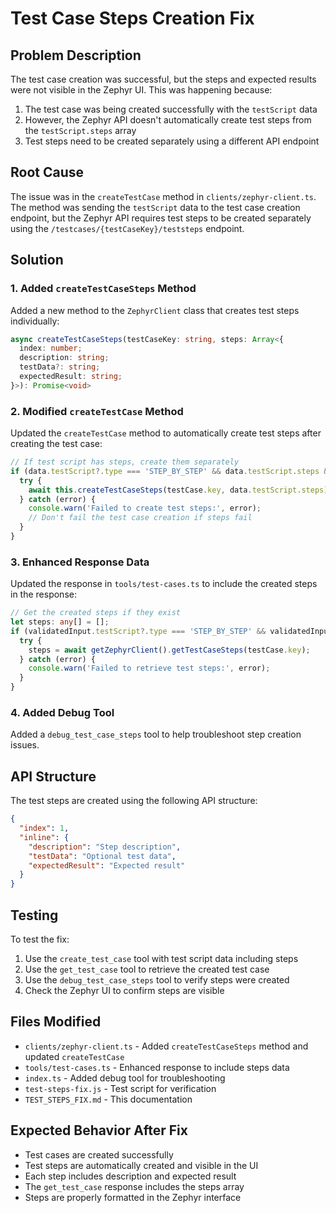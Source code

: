 # Test Case Steps Creation Fix

## Problem Description

The test case creation was successful, but the steps and expected results were not visible in the Zephyr UI. This was happening because:

1. The test case was being created successfully with the `testScript` data
2. However, the Zephyr API doesn't automatically create test steps from the `testScript.steps` array
3. Test steps need to be created separately using a different API endpoint

## Root Cause

The issue was in the `createTestCase` method in `clients/zephyr-client.ts`. The method was sending the `testScript` data to the test case creation endpoint, but the Zephyr API requires test steps to be created separately using the `/testcases/{testCaseKey}/teststeps` endpoint.

## Solution

### 1. Added `createTestCaseSteps` Method

Added a new method to the `ZephyrClient` class that creates test steps individually:

```typescript
async createTestCaseSteps(testCaseKey: string, steps: Array<{
  index: number;
  description: string;
  testData?: string;
  expectedResult: string;
}>): Promise<void>
```

### 2. Modified `createTestCase` Method

Updated the `createTestCase` method to automatically create test steps after creating the test case:

```typescript
// If test script has steps, create them separately
if (data.testScript?.type === 'STEP_BY_STEP' && data.testScript.steps && data.testScript.steps.length > 0) {
  try {
    await this.createTestCaseSteps(testCase.key, data.testScript.steps);
  } catch (error) {
    console.warn('Failed to create test steps:', error);
    // Don't fail the test case creation if steps fail
  }
}
```

### 3. Enhanced Response Data

Updated the response in `tools/test-cases.ts` to include the created steps in the response:

```typescript
// Get the created steps if they exist
let steps: any[] = [];
if (validatedInput.testScript?.type === 'STEP_BY_STEP' && validatedInput.testScript.steps) {
  try {
    steps = await getZephyrClient().getTestCaseSteps(testCase.key);
  } catch (error) {
    console.warn('Failed to retrieve test steps:', error);
  }
}
```

### 4. Added Debug Tool

Added a `debug_test_case_steps` tool to help troubleshoot step creation issues.

## API Structure

The test steps are created using the following API structure:

```json
{
  "index": 1,
  "inline": {
    "description": "Step description",
    "testData": "Optional test data",
    "expectedResult": "Expected result"
  }
}
```

## Testing

To test the fix:

1. Use the `create_test_case` tool with test script data including steps
2. Use the `get_test_case` tool to retrieve the created test case
3. Use the `debug_test_case_steps` tool to verify steps were created
4. Check the Zephyr UI to confirm steps are visible

## Files Modified

- `clients/zephyr-client.ts` - Added `createTestCaseSteps` method and updated `createTestCase`
- `tools/test-cases.ts` - Enhanced response to include steps data
- `index.ts` - Added debug tool for troubleshooting
- `test-steps-fix.js` - Test script for verification
- `TEST_STEPS_FIX.md` - This documentation

## Expected Behavior After Fix

- Test cases are created successfully
- Test steps are automatically created and visible in the UI
- Each step includes description and expected result
- The `get_test_case` response includes the steps array
- Steps are properly formatted in the Zephyr interface
